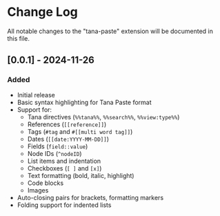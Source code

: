 # Change Log

All notable changes to the "tana-paste" extension will be documented in this file.

## [0.0.1] - 2024-11-26

### Added
- Initial release
- Basic syntax highlighting for Tana Paste format
- Support for:
  - Tana directives (`%%tana%%`, `%%search%%`, `%%view:type%%`)
  - References (`[[reference]]`)
  - Tags (`#tag` and `#[[multi word tag]]`)
  - Dates (`[[date:YYYY-MM-DD]]`)
  - Fields (`field::value`)
  - Node IDs (`^nodeID`)
  - List items and indentation
  - Checkboxes (`[ ]` and `[x]`)
  - Text formatting (bold, italic, highlight)
  - Code blocks
  - Images
- Auto-closing pairs for brackets, formatting markers
- Folding support for indented lists
